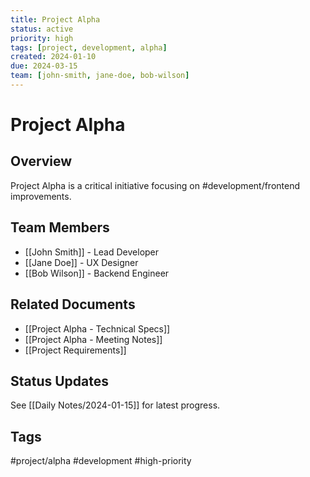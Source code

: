 ```yaml
---
title: Project Alpha
status: active
priority: high
tags: [project, development, alpha]
created: 2024-01-10
due: 2024-03-15
team: [john-smith, jane-doe, bob-wilson]
---
```


# Project Alpha

## Overview
Project Alpha is a critical initiative focusing on #development/frontend improvements.

## Team Members
- [[John Smith]] - Lead Developer
- [[Jane Doe]] - UX Designer
- [[Bob Wilson]] - Backend Engineer

## Related Documents
- [[Project Alpha - Technical Specs]]
- [[Project Alpha - Meeting Notes]]
- [[Project Requirements]]

## Status Updates
See [[Daily Notes/2024-01-15]] for latest progress.

## Tags
#project/alpha #development #high-priority